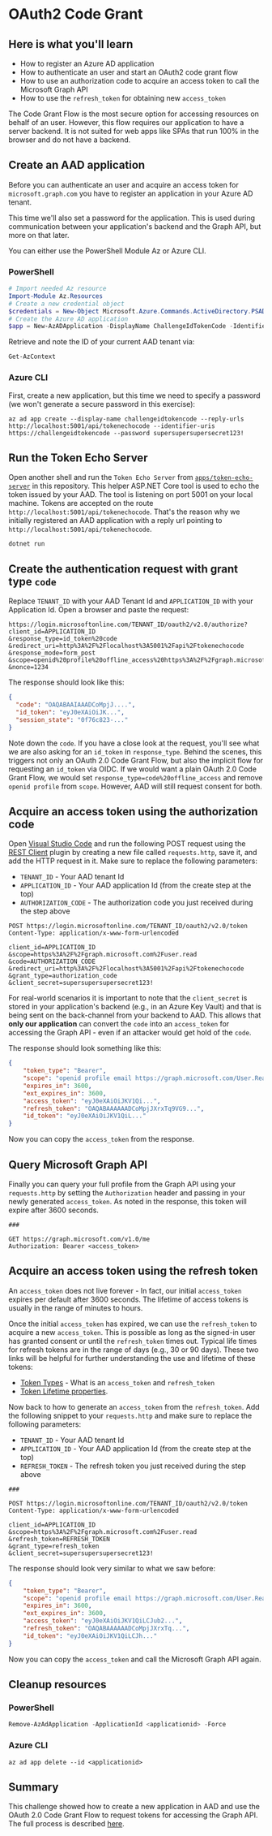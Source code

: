 # OAuth2 Code Grant

## Here is what you'll learn

- How to register an Azure AD application
- How to authenticate an user and start an OAuth2 code grant flow 
- How to use an authorization code to acquire an access token to call the Microsoft Graph API
- How to use the `refresh_token` for obtaining new `access_token`

The Code Grant Flow is the most secure option for accessing resources on behalf of an user. However, this flow requires our application to have a server backend. It is not suited for web apps like SPAs that run 100% in the browser and do not have a backend.

## Create an AAD application

Before you can authenticate an user and acquire an access token for `microsoft.graph.com` you have to register an application in your Azure AD tenant.

This time we'll also set a password for the application. This is used during communication between your application's backend and the Graph API, but more on that later.

You can either use the PowerShell Module Az or Azure CLI.

### PowerShell

```powershell
# Import needed Az resource
Import-Module Az.Resources
# Create a new credential object
$credentials = New-Object Microsoft.Azure.Commands.ActiveDirectory.PSADPasswordCredential -Property @{ StartDate=Get-Date; EndDate=Get-Date -Year 2020; Password="supersupersupersecret123!"}
# Create the Azure AD application
$app = New-AzADApplication -DisplayName ChallengeIdTokenCode -IdentifierUris https://challengeidtokencode -ReplyUrls http://localhost:5001/api/tokenechocode -PasswordCredential $credentials
```

Retrieve and note the ID of your current AAD tenant via:

```powershell
Get-AzContext
```

### Azure CLI

First, create a new application, but this time we need to specify a password (we won't generate a secure password in this exercise):

```shell
az ad app create --display-name challengeidtokencode --reply-urls http://localhost:5001/api/tokenechocode --identifier-uris https://challengeidtokencode --password supersupersupersecret123!
```

## Run the Token Echo Server

Open another shell and run the `Token Echo Server` from [`apps/token-echo-server`](apps/token-echo-server) in this repository. This helper ASP.NET Core tool is used to echo the token issued by your AAD. The tool is listening on port 5001 on your local machine. Tokens are accepted on the route `http://localhost:5001/api/tokenechocode`. That's the reason why we initially registered an AAD application with a reply url pointing to `http://localhost:5001/api/tokenechocode`.

```shell
dotnet run
``` 

## Create the authentication request with grant type `code`

Replace `TENANT_ID` with your AAD Tenant Id and `APPLICATION_ID` with your Application Id. Open a browser and paste the request:

```
https://login.microsoftonline.com/TENANT_ID/oauth2/v2.0/authorize?
client_id=APPLICATION_ID
&response_type=id_token%20code
&redirect_uri=http%3A%2F%2Flocalhost%3A5001%2Fapi%2Ftokenechocode
&response_mode=form_post
&scope=openid%20profile%20offline_access%20https%3A%2F%2Fgraph.microsoft.com%2Fuser.read
&nonce=1234
```

The response should look like this:

```json
{
  "code": "OAQABAAIAAADCoMpjJ....",
  "id_token": "eyJ0eXAiOiJK...",
  "session_state": "0f76c823-..."
}
```

Note down the `code`. If you have a close look at the request, you'll see what we are also asking for an `id_token` in `response_type`. Behind the scenes, this triggers not only an OAuth 2.0 Code Grant Flow, but also the implicit flow for requesting an `id_token` via OIDC. If we would want a plain OAuth 2.0 Code Grant Flow, we would set `response_type=code%20offline_access` and remove `openid profile` from `scope`. However, AAD will still request consent for both.

## Acquire an access token using the authorization code

Open [Visual Studio Code](https://code.visualstudio.com/) and run the following POST request using the [REST Client](https://marketplace.visualstudio.com/items?itemName=humao.rest-client) plugin by creating a new file called `requests.http`, save it, and add the HTTP request in it. Make sure to replace the following parameters:

* `TENANT_ID` - Your AAD tenant Id
* `APPLICATION_ID` - Your AAD application Id (from the create step at the top)
* `AUTHORIZATION_CODE` - The authorization code you just received during the step above

```HTTP
POST https://login.microsoftonline.com/TENANT_ID/oauth2/v2.0/token
Content-Type: application/x-www-form-urlencoded

client_id=APPLICATION_ID
&scope=https%3A%2F%2Fgraph.microsoft.com%2Fuser.read
&code=AUTHORIZATION_CODE
&redirect_uri=http%3A%2F%2Flocalhost%3A5001%2Fapi%2Ftokenechocode
&grant_type=authorization_code
&client_secret=supersupersupersecret123!
```

For real-world scenarios it is important to note that the `client_secret` is stored in your application's backend (e.g., in an Azure Key Vault) and that is being sent on the back-channel from your backend to AAD. This allows that **only our application** can convert the `code` into an `access_token` for accessing the Graph API - even if an attacker would get hold of the `code`.

The response should look something like this:

```json
{
    "token_type": "Bearer",
    "scope": "openid profile email https://graph.microsoft.com/User.Read",
    "expires_in": 3600,
    "ext_expires_in": 3600,
    "access_token": "eyJ0eXAiOiJKV1Qi...",
    "refresh_token": "OAQABAAAAAADCoMpjJXrxTq9VG9...",
    "id_token": "eyJ0eXAiOiJKV1QiL..."
}
```

Now you can copy the `access_token` from the response.

## Query Microsoft Graph API

Finally you can query your full profile from the Graph API using your `requests.http` by setting the `Authorization` header and passing in your newly generated `access_token`. As noted in the response, this token will expire after 3600 seconds.

```HTTP
###

GET https://graph.microsoft.com/v1.0/me
Authorization: Bearer <access_token>
```

## Acquire an access token using the refresh token

An `access_token` does not live forever - In fact, our initial `access_token` expires per default after 3600 seconds. The lifetime of access tokens is usually in the range of minutes to hours.

Once the initial `access_token` has expired, we can use the `refresh_token` to acquire a new `access_token`. This is possible as long as the signed-in user has granted consent or until the `refresh_token` times out. Typical life times for refresh tokens are in the range of days (e.g., 30 or 90 days). These two links will be helpful for further understanding the use and lifetime of these tokens:

* [Token Types](https://docs.microsoft.com/en-us/azure/active-directory/develop/active-directory-configurable-token-lifetimes#token-types) - What is an `access_token` and `refresh_token` 
* [Token Lifetime properties](https://docs.microsoft.com/en-us/azure/active-directory/develop/active-directory-configurable-token-lifetimes#configurable-token-lifetime-properties).

Now back to how to generate an `access_token` from the `refresh_token`. Add the following snippet to your `requests.http` and make sure to replace the following parameters:

* `TENANT_ID` - Your AAD tenant Id
* `APPLICATION_ID` - Your AAD application Id (from the create step at the top)
* `REFRESH_TOKEN` - The refresh token you just received during the step above

```HTTP
###

POST https://login.microsoftonline.com/TENANT_ID/oauth2/v2.0/token
Content-Type: application/x-www-form-urlencoded

client_id=APPLICATION_ID
&scope=https%3A%2F%2Fgraph.microsoft.com%2Fuser.read
&refresh_token=REFRESH_TOKEN
&grant_type=refresh_token
&client_secret=supersupersupersecret123!
```

The response should look very similar to what we saw before:

```json
{
    "token_type": "Bearer",
    "scope": "openid profile email https://graph.microsoft.com/User.Read",
    "expires_in": 3600,
    "ext_expires_in": 3600,
    "access_token": "eyJ0eXAiOiJKV1QiLCJub2...",
    "refresh_token": "OAQABAAAAAADCoMpjJXrxTq...",
    "id_token": "eyJ0eXAiOiJKV1QiLCJh..."
}
```

Now you can copy the `access_token` and call the Microsoft Graph API again.

## Cleanup resources

### PowerShell

```powershell
Remove-AzAdApplication -ApplicationId <applicationid> -Force
```

### Azure CLI

```shell
az ad app delete --id <applicationid>
```

## Summary

This challenge showed how to create a new application in AAD and use the OAuth 2.0 Code Grant Flow to request tokens for accessing the Graph API. The full process is described [here](https://docs.microsoft.com/en-us/azure/active-directory/develop/v2-oauth2-auth-code-flow).